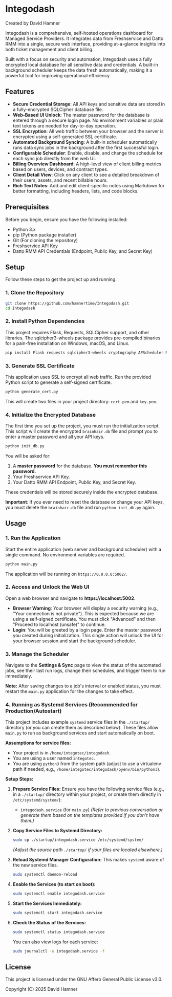 # Integodash

Created by David Hamner

Integodash is a comprehensive, self-hosted operations dashboard for Managed Service Providers. It integrates data from Freshservice and Datto RMM into a single, secure web interface, providing at-a-glance insights into both ticket management and client billing.

Built with a focus on security and automation, Integodash uses a fully encrypted local database for all sensitive data and credentials. A built-in background scheduler keeps the data fresh automatically, making it a powerful tool for improving operational efficiency.

## Features

- **Secure Credential Storage**: All API keys and sensitive data are stored in a fully-encrypted SQLCipher database file.
- **Web-Based UI Unlock**: The master password for the database is entered through a secure login page. No environment variables or plain text tokens are needed for day-to-day operation.
- **SSL Encryption**: All web traffic between your browser and the server is encrypted using a self-generated SSL certificate.
- **Automated Background Syncing**: A built-in scheduler automatically runs data sync jobs in the background after the first successful login.
- **Configurable Scheduler**: Enable, disable, and change the schedule for each sync job directly from the web UI.
- **Billing Overview Dashboard**: A high-level view of client billing metrics based on users, devices, and contract types.
- **Client Detail View**: Click on any client to see a detailed breakdown of their users, assets, and recent billable hours.
- **Rich Text Notes**: Add and edit client-specific notes using Markdown for better formatting, including headers, lists, and code blocks.

## Prerequisites

Before you begin, ensure you have the following installed:

- Python 3.x
- pip (Python package installer)
- Git (For cloning the repository)
- Freshservice API Key
- Datto RMM API Credentials (Endpoint, Public Key, and Secret Key)

## Setup

Follow these steps to get the project up and running.

### 1. Clone the Repository

```bash
git clone https://github.com/hamnertime/Integodash.git
cd Integodash
```

### 2. Install Python Dependencies

This project requires Flask, Requests, SQLCipher support, and other libraries. The sqlcipher3-wheels package provides pre-compiled binaries for a pain-free installation on Windows, macOS, and Linux.

```bash
pip install Flask requests sqlcipher3-wheels cryptography APScheduler Markdown bleach
```

### 3. Generate SSL Certificate

This application uses SSL to encrypt all web traffic. Run the provided Python script to generate a self-signed certificate.

```bash
python generate_cert.py
```

This will create two files in your project directory: `cert.pem` and `key.pem`.

### 4. Initialize the Encrypted Database

The first time you set up the project, you must run the initialization script. This script will create the encrypted `brainhair.db` file and prompt you to enter a master password and all your API keys.

```bash
python init_db.py
```

You will be asked for:

1. A **master password** for the database. **You must remember this password.**
2. Your Freshservice API Key.
3. Your Datto RMM API Endpoint, Public Key, and Secret Key.

These credentials will be stored securely inside the encrypted database.

**Important**: If you ever need to reset the database or change your API keys, you must delete the `brainhair.db` file and run `python init_db.py` again.

## Usage

### 1. Run the Application

Start the entire application (web server and background scheduler) with a single command. No environment variables are required.

```bash
python main.py
```

The application will be running on `https://0.0.0.0:5002/`.

### 2. Access and Unlock the Web UI

Open a web browser and navigate to **https://localhost:5002**.

- **Browser Warning**: Your browser will display a security warning (e.g., "Your connection is not private"). This is expected because we are using a self-signed certificate. You must click "Advanced" and then "Proceed to localhost (unsafe)" to continue.
- **Login**: You will be greeted by a login page. Enter the master password you created during initialization. This single action will unlock the UI for your browser session and start the background scheduler.

### 3. Manage the Scheduler

Navigate to the **Settings & Sync** page to view the status of the automated jobs, see their last run logs, change their schedules, and trigger them to run immediately.

**Note:** After saving changes to a job's interval or enabled status, you must restart the `main.py` application for the changes to take effect.

### 4. Running as Systemd Services (Recommended for Production/Autostart)

This project includes example `systemd` service files in the `./startup/` directory (or you can create them as described below). These files allow `main.py` to run as background services and start automatically on boot.

**Assumptions for service files:**
* Your project is in `/home/integotec/integodash`.
* You are using a user named `integotec`.
* You are using `python3` from the system path (adjust to use a virtualenv path if needed, e.g., `/home/integotec/integodash/pyenv/bin/python3`).

**Setup Steps:**

1.  **Prepare Service Files:**
    Ensure you have the following service files (e.g., in a `./startup/` directory within your project, or create them directly in `/etc/systemd/system/`):
    * `integodash.service` (for `main.py`)
    *(Refer to previous conversation or generate them based on the templates provided if you don't have them.)*

2.  **Copy Service Files to Systemd Directory:**
    ```bash
    sudo cp ./startup/integodash.service /etc/systemd/system/
    ```
    *(Adjust the source path `./startup/` if your files are located elsewhere.)*

3.  **Reload Systemd Manager Configuration:**
    This makes `systemd` aware of the new service files.
    ```bash
    sudo systemctl daemon-reload
    ```

4.  **Enable the Services (to start on boot):**
    ```bash
    sudo systemctl enable integodash.service
    ```

5.  **Start the Services Immediately:**
    ```bash
    sudo systemctl start integodash.service
    ```

6.  **Check the Status of the Services:**
    ```bash
    sudo systemctl status integodash.service
    ```
    You can also view logs for each service:
    ```bash
    sudo journalctl -u integodash.service -f

## License

This project is licensed under the GNU Affero General Public License v3.0.

Copyright (C) 2025 David Hamner
